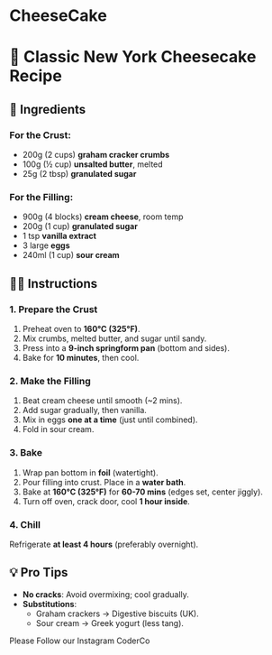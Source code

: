 # CheeseCake
# 🍰 Classic New York Cheesecake Recipe

<!-- 
  ===========================================
  RECIPE METADATA (ingredients, prep time, etc.)
  ===========================================
-->
## 📝 Ingredients  
<!-- 
  - List grouped by component (crust, filling, etc.)
  - Measurements in both metric and imperial 
-->
### For the Crust:
- 200g (2 cups) **graham cracker crumbs**  
- 100g (½ cup) **unsalted butter**, melted  
- 25g (2 tbsp) **granulated sugar**  

### For the Filling:
- 900g (4 blocks) **cream cheese**, room temp  
- 200g (1 cup) **granulated sugar**  
- 1 tsp **vanilla extract**  
- 3 large **eggs**  
- 240ml (1 cup) **sour cream**  

<!-- 
  ===========================================
  INSTRUCTIONS (with critical steps commented)
  ===========================================
-->
## 🧑‍🍳 Instructions  

### 1. Prepare the Crust  
<!-- 
  - Pressing the crust firmly prevents crumbling.
  - Pre-baking sets the crust structure.
-->
1. Preheat oven to **160°C (325°F)**.  
2. Mix crumbs, melted butter, and sugar until sandy.  
3. Press into a **9-inch springform pan** (bottom and sides).  
4. Bake for **10 minutes**, then cool.  

### 2. Make the Filling  
<!-- 
  - Room-temp cream cheese avoids lumps.
  - Overmixing introduces air (causes cracks).
-->
1. Beat cream cheese until smooth (~2 mins).  
2. Add sugar gradually, then vanilla.  
3. Mix in eggs **one at a time** (just until combined).  
4. Fold in sour cream.  

### 3. Bake  
<!-- 
  - Water bath ensures even, gentle heat.
  - Cooling slowly prevents sinking.
-->
1. Wrap pan bottom in **foil** (watertight).  
2. Pour filling into crust. Place in a **water bath**.  
3. Bake at **160°C (325°F)** for **60-70 mins** (edges set, center jiggly).  
4. Turn off oven, crack door, cool **1 hour inside**.  

### 4. Chill  
<!-- 
  - Minimum 4 hours for texture; overnight ideal.
-->
Refrigerate **at least 4 hours** (preferably overnight).  

<!-- 
  ===========================================
  FOOTNOTES (tips, substitutions, etc.)
  ===========================================
-->
## 💡 Pro Tips  
- **No cracks**: Avoid overmixing; cool gradually.  
- **Substitutions**:  
  - Graham crackers → Digestive biscuits (UK).  
  - Sour cream → Greek yogurt (less tang).  

<!-- Recipe ID: 20240526-cheesecake-v1 -->

Please Follow our Instagram CoderCo

